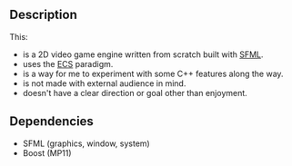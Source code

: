## Description

This:

- is a 2D video game engine written from scratch built with [SFML](https://www.sfml-dev.org/).
- uses the [ECS](https://en.wikipedia.org/wiki/Entity_component_system) paradigm.
- is a way for me to experiment with some C++ features along the way.
- is not made with external audience in mind.
- doesn't have a clear direction or goal other than enjoyment.


## Dependencies

- SFML (graphics, window, system)
- Boost (MP11)
